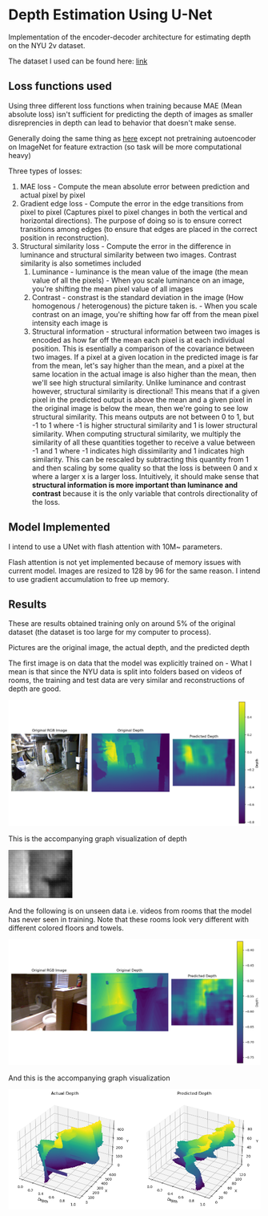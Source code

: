 # Depth Estimation Using U-Net

Implementation of the encoder-decoder architecture for estimating depth on the NYU 2v dataset.

The dataset I used can be found here:
[link](https://www.kaggle.com/datasets/soumikrakshit/nyu-depth-v2)
## Loss functions used
Using three different loss functions when training because MAE (Mean absolute loss) isn't sufficient for predicting the depth of images as smaller disreprencies in depth can 
lead to behavior that doesn't make sense.

Generally doing the same thing as [here](https://arxiv.org/html/2404.07686v1) except not pretraining autoencoder on ImageNet for feature extraction (so task will be more computational heavy)

Three types of losses:
1. MAE loss - Compute the mean absolute error between prediction and actual pixel by pixel
2. Gradient edge loss - Compute the error in the edge transitions from pixel to pixel (Captures pixel to pixel changes in both the vertical and horizontal directions). The purpose of doing so is to ensure correct transitions among edges (to ensure that edges are placed in the correct position in reconstruction).
3. Structural similarity loss - Compute the error in the difference in luminance and structural similarity between two images. Contrast similarity is also sometimes included
    1. Luminance - luminance is the mean value of the image (the mean value of all the pixels) - When you scale luminance on an image, you're shifting the mean pixel value of all images
    2. Contrast -  constrast is the standard deviation in the image (How homogenous / heterogenous) the picture taken is. - When you scale contrast on an image, you're shifting how far off from the mean pixel intensity each image is
    3. Structural information - structural information between two images is encoded as how far off the mean each pixel is at each individual position. This is esentially a comparison of the covariance between two images. If a pixel at a given location in the predicted image is far from the mean, let's say higher than the mean, and a pixel at the same location in the actual image is also higher than the mean, then we'll see high structural similarity. Unlike luminance and contrast however, structural similarity is directional! This means that if a given pixel in the predicted output is above the mean and a given pixel in the original image is below the mean, then we're going to see low structural similarity. This means outputs are not between 0 to 1, but -1 to 1 where -1 is higher structural similarity and 1 is lower structural similarity.
    When computing structural similarity, we multiply the similarity of all these quantities together to receive a value between -1 and 1 where -1 indicates high dissimilarity and 1 indicates high similarity. This can be rescaled by subtracting this quantity from 1 and then scaling by some quality so that the loss is between 0 and x where a larger x is a larger loss.
    Intuitively, it should make sense that **structural information is more important than luminance and contrast** because it is the only variable that controls directionality of the loss.

## Model Implemented

I intend to use a UNet with flash attention with 10M~ parameters.

Flash attention is not yet implemented because of memory issues with current model. Images are resized to 128 by 96 for the same reason. I intend to use gradient accumulation to free up memory. 

## Results
These are results obtained training only on around 5% of the original dataset (the dataset is too large for my computer to process).

Pictures are the original image, the actual depth, and the predicted depth

The first image is on data that the model was explicitly trained on - What I mean is that since the NYU data is split into folders based on videos of rooms, the training and test data are very similar and reconstructions of depth are good.

![Good Reconstruction](Results/Predicted_Output.png)

This is the accompanying graph visualization of depth

![Depth visualized](Results/Depth_Reconstruction.png)

And the following is on unseen data i.e. videos from rooms that the model has never seen in training. Note that these rooms look very different with different colored floors and towels.

![Bad Reconstruction](Results/Depth_Reconstruction_Unseen.png)

And this is the accompanying graph visualization

![Bad Reconstruction Graph](Results/Depth_Reconstruction_Unseen_Graph.png)